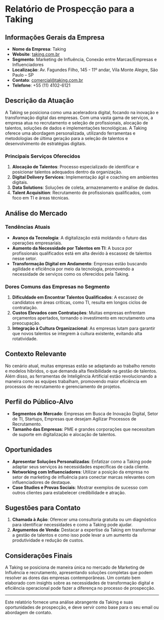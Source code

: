 # Relatório de Prospecção para a Taking 

## Informações Gerais da Empresa
- **Nome da Empresa**: Taking
- **Website**: [taking.com.br](http://www.taking.com.br)
- **Segmento**: Marketing de Influência, Conexão entre Marcas/Empresas e Influenciadores
- **Localização**: Av. Fagundes Filho, 145 - 11º andar, Vila Monte Alegre, São Paulo – SP
- **Contato**: comercial@taking.com.br
- **Telefone**: +55 (11) 4102-6121

## Descrição da Atuação
A Taking se posiciona como uma aceleradora digital, focando na inovação e transformação digital das empresas. Com uma vasta gama de serviços, a empresa atua no recrutamento e seleção de profissionais, alocação de talentos, soluções de dados e implementações tecnológicas. A Taking oferece uma abordagem personalizada, utilizando ferramentas e metodologias de última geração para a seleção de talentos e desenvolvimento de estratégias digitais.

### Principais Serviços Oferecidos
1. **Alocação de Talentos**: Processo especializado de identificar e posicionar talentos adequados dentro da organização.
2. **Digital Delivery Services**: Implementação ágil e coaching em ambientes digitais.
3. **Data Solutions**: Soluções de coleta, armazenamento e análise de dados.
4. **Talent Acquisition**: Recrutamento de profissionais qualificados, com foco em TI e áreas técnicas.

## Análise do Mercado
### Tendências Atuais
- **Avanço da Tecnologia**: A digitalização está moldando o futuro das operações empresariais.
- **Aumento da Necessidade por Talentos em TI**: A busca por profissionais qualificados está em alta devido à escassez de talentos nesse setor.
- **Transformação Digital em Andamento**: Empresas estão buscando agilidade e eficiência por meio da tecnologia, promovendo a necessidade de serviços como os oferecidos pela Taking.

### Dores Comuns das Empresas no Segmento
1. **Dificuldade em Encontrar Talentos Qualificados**: A escassez de candidatos em áreas críticas, como TI, resulta em longos ciclos de contratação.
2. **Custos Elevados com Contratações**: Muitas empresas enfrentam orçamentos apertados, tornando o investimento em recrutamento uma preocupação.
3. **Integração à Cultura Organizacional**: As empresas lutam para garantir que novos talentos se integrem à cultura existente, evitando alta rotatividade.

## Contexto Relevante
No cenário atual, muitas empresas estão se adaptando ao trabalho remoto e modelos hibridos, o que demanda alta flexibilidade na gestão de talentos. Além disso, as ferramentas de Inteligência Artificial estão revolucionando a maneira como as equipes trabalham, promovendo maior eficiência em processos de recrutamento e gerenciamento de projetos.

## Perfil do Público-Alvo
- **Segmentos de Mercado**: Empresas em Busca de Inovação Digital, Setor de TI, Startups, Empresas que desejam Agilizar Processos de Recrutamento.
- **Tamanho das Empresas**: PME e grandes corporações que necessitam de suporte em digitalização e alocação de talentos.

## Oportunidades
- **Apresentar Soluções Personalizadas**: Enfatizar como a Taking pode adaptar seus serviços às necessidades específicas de cada cliente.
- **Networking com Influenciadores**: Utilizar a posição da empresa no setor de marketing de influência para conectar marcas relevantes com influenciadores de destaque.
- **Case Studies e Provas Sociais**: Mostrar exemplos de sucesso com outros clientes para estabelecer credibilidade e atração.

## Sugestões para Contato
1. **Chamada à Ação**: Oferecer uma consultoria gratuita ou um diagnóstico para identificar necessidades e como a Taking pode ajudar.
2. **Argumentos de Venda**: Destacar a expertise da Taking em transformar a gestão de talentos e como isso pode levar a um aumento da produtividade e redução de custos.

## Considerações Finais
A Taking se posiciona de maneira única no mercado de Marketing de Influência e recrutamento, apresentando soluções completas que podem resolver as dores das empresas contemporâneas. Um contato bem elaborado com insights sobre as necessidades de transformação digital e eficiência operacional pode fazer a diferença no processo de prospecção.

---

Este relatório fornece uma análise abrangente da Taking e suas oportunidades de prospecção, e deve servir como base para o seu email ou abordagem de contato.